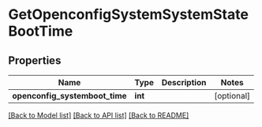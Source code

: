 # GetOpenconfigSystemSystemStateBootTime

## Properties
Name | Type | Description | Notes
------------ | ------------- | ------------- | -------------
**openconfig_systemboot_time** | **int** |  | [optional] 

[[Back to Model list]](../README.md#documentation-for-models) [[Back to API list]](../README.md#documentation-for-api-endpoints) [[Back to README]](../README.md)


